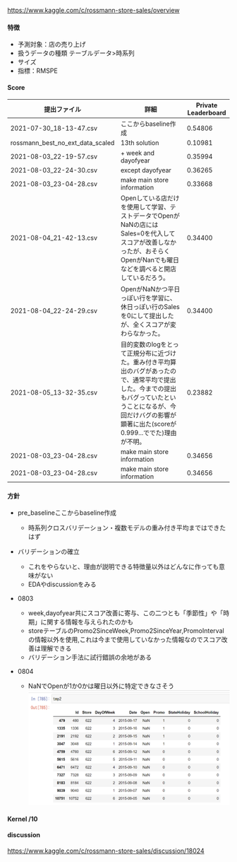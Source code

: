 https://www.kaggle.com/c/rossmann-store-sales/overview

#### 特徴

- 予測対象：店の売り上げ
- 扱うデータの種類 テーブルデータ>時系列
- サイズ
- 指標：RMSPE



#### Score

|       提出ファイル       |       詳細       |       Private Leaderboard       |
| ---------------------- | ---------------------- | ---------------------- |
|  2021-07-30_18-13-47.csv  |  ここからbaseline作成  | 0.54806 |
|  rossmann_best_no_ext_data_scaled  |  13th solution  | 0.10981 |
|  2021-08-03_22-19-57.csv  |  + week and dayofyear  | 0.35994 |
|  2021-08-03_22-24-30.csv  |  except dayofyear  | 0.36265 |
|  2021-08-03_23-04-28.csv  |  make main store information | 0.33668 |
|  2021-08-04_21-42-13.csv  |  Openしている店だけを使用して学習、テストデータでOpenがNaNの店にはSales=0を代入してスコアが改善しなかったが、おそらくOpenがNanでも曜日などを調べると開店しているだろう。 | 0.34400 |
|  2021-08-04_22-24-29.csv  |  OpenがNaNかつ平日っぽい行を学習に、休日っぽい行のSalesを0にして提出したが、全くスコアが変わらなかった。 | 0.34400 |
|  2021-08-05_13-32-35.csv  |  目的変数のlogをとって正規分布に近づけた。重み付き平均算出のバグがあったので、通常平均で提出した。今までの提出もバグっていたということになるが、今回だけバグの影響が顕著に出た(scoreが0.999...ででた)理由が不明。 | 0.23882 |
|  2021-08-03_23-04-28.csv  |  make main store information | 0.34656 |
|  2021-08-03_23-04-28.csv  |  make main store information | 0.34656 |


#### 方針
- pre_baselineここからbaseline作成
    - 時系列クロスバリデーション・複数モデルの重み付き平均まではできたはず
- バリデーションの確立
    - これをやらないと、理由が説明できる特徴量以外はどんなに作っても意味がない
    - EDAやdiscussionをみる

- 0803
    - week,dayofyear共にスコア改善に寄与、この二つとも「季節性」や「時期」に関する情報を与えられたのかも
    - storeテーブルのPromo2SinceWeek,Promo2SinceYear,PromoIntervalの情報以外を使用,これは今まで使用していなかった情報なのでスコア改善は理解できる
    - バリデーション手法に試行錯誤の余地がある
- 0804
    - NaNでOpenが1か0かは曜日以外に特定できなさそう
![イメージ説明](work\eda\m\png\テストデータかつNaNの行.png)


#### Kernel /10
<!-- my-15th-solution-features-mainly-using-bigquery -->

#### discussion
https://www.kaggle.com/c/rossmann-store-sales/discussion/18024